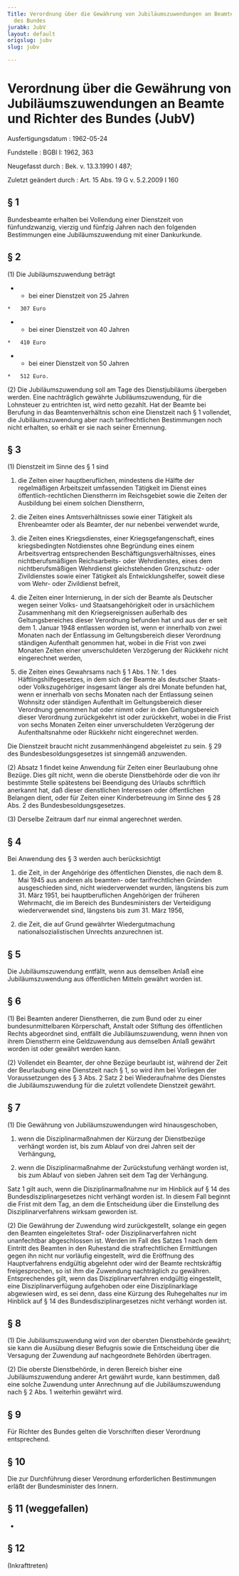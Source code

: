 ```yaml
---
Title: Verordnung über die Gewährung von Jubiläumszuwendungen an Beamte und Richter
  des Bundes
jurabk: JubV
layout: default
origslug: jubv
slug: jubv

---
```


# Verordnung über die Gewährung von Jubiläumszuwendungen an Beamte und Richter des Bundes (JubV)

Ausfertigungsdatum
:   1962-05-24

Fundstelle
:   BGBl I: 1962, 363

Neugefasst durch
:   Bek. v. 13.3.1990 I 487;

Zuletzt geändert durch
:   Art. 15 Abs. 19 G v. 5.2.2009 I 160

## § 1

Bundesbeamte erhalten bei Vollendung einer Dienstzeit von
fünfundzwanzig, vierzig und fünfzig Jahren nach den folgenden
Bestimmungen eine Jubiläumszuwendung mit einer Dankurkunde.

## § 2

(1) Die Jubiläumszuwendung beträgt

*    *   bei einer Dienstzeit von 25 Jahren

    *   307 Euro


*    *   bei einer Dienstzeit von 40 Jahren

    *   410 Euro


*    *   bei einer Dienstzeit von 50 Jahren

    *   512 Euro.




(2) Die Jubiläumszuwendung soll am Tage des Dienstjubiläums übergeben
werden. Eine nachträglich gewährte Jubiläumszuwendung, für die
Lohnsteuer zu entrichten ist, wird netto gezahlt. Hat der Beamte bei
Berufung in das Beamtenverhältnis schon eine Dienstzeit nach § 1
vollendet, die Jubiläumszuwendung aber nach tarifrechtlichen
Bestimmungen noch nicht erhalten, so erhält er sie nach seiner
Ernennung.

## § 3

(1) Dienstzeit im Sinne des § 1 sind

1.  die Zeiten einer hauptberuflichen, mindestens die Hälfte der
    regelmäßigen Arbeitszeit umfassenden Tätigkeit im Dienst eines
    öffentlich-rechtlichen Dienstherrn im Reichsgebiet sowie die Zeiten
    der Ausbildung bei einem solchen Dienstherrn,


2.  die Zeiten eines Amtsverhältnisses sowie einer Tätigkeit als
    Ehrenbeamter oder als Beamter, der nur nebenbei verwendet wurde,


3.  die Zeiten eines Kriegsdienstes, einer Kriegsgefangenschaft, eines
    kriegsbedingten Notdienstes ohne Begründung eines einem Arbeitsvertrag
    entsprechenden Beschäftigungsverhältnisses, eines nichtberufsmäßigen
    Reichsarbeits- oder Wehrdienstes, eines dem nichtberufsmäßigen
    Wehrdienst gleichstehenden Grenzschutz- oder Zivildienstes sowie einer
    Tätigkeit als Entwicklungshelfer, soweit diese vom Wehr- oder
    Zivildienst befreit,


4.  die Zeiten einer Internierung, in der sich der Beamte als Deutscher
    wegen seiner Volks- und Staatsangehörigkeit oder in ursächlichem
    Zusammenhang mit den Kriegsereignissen außerhalb des Geltungsbereiches
    dieser Verordnung befunden hat und aus der er seit dem 1. Januar 1948
    entlassen worden ist, wenn er innerhalb von zwei Monaten nach der
    Entlassung im Geltungsbereich dieser Verordnung ständigen Aufenthalt
    genommen hat, wobei in die Frist von zwei Monaten Zeiten einer
    unverschuldeten Verzögerung der Rückkehr nicht eingerechnet werden,


5.  die Zeiten eines Gewahrsams nach § 1 Abs. 1 Nr. 1 des
    Häftlingshilfegesetzes, in dem sich der Beamte als deutscher Staats-
    oder Volkszugehöriger insgesamt länger als drei Monate befunden hat,
    wenn er innerhalb von sechs Monaten nach der Entlassung seinen
    Wohnsitz oder ständigen Aufenthalt im Geltungsbereich dieser
    Verordnung genommen hat oder nimmt oder in den Geltungsbereich dieser
    Verordnung zurückgekehrt ist oder zurückkehrt, wobei in die Frist von
    sechs Monaten Zeiten einer unverschuldeten Verzögerung der
    Aufenthaltsnahme oder Rückkehr nicht eingerechnet werden.



Die Dienstzeit braucht nicht zusammenhängend abgeleistet zu sein. § 29
des Bundesbesoldungsgesetzes ist sinngemäß anzuwenden.

(2) Absatz 1 findet keine Anwendung für Zeiten einer Beurlaubung ohne
Bezüge. Dies gilt nicht, wenn die oberste Dienstbehörde oder die von
ihr bestimmte Stelle spätestens bei Beendigung des Urlaubs schriftlich
anerkannt hat, daß dieser dienstlichen Interessen oder öffentlichen
Belangen dient, oder für Zeiten einer Kinderbetreuung im Sinne des §
28 Abs. 2 des Bundesbesoldungsgesetzes.

(3) Derselbe Zeitraum darf nur einmal angerechnet werden.

## § 4

Bei Anwendung des § 3 werden auch berücksichtigt

1.  die Zeit, in der Angehörige des öffentlichen Dienstes, die nach dem 8.
    Mai 1945 aus anderen als beamten- oder tarifrechtlichen Gründen
    ausgeschieden sind, nicht wiederverwendet wurden, längstens bis zum
    31\. März 1951, bei hauptberuflichen Angehörigen der früheren
    Wehrmacht, die im Bereich des Bundesministers der Verteidigung
    wiederverwendet sind, längstens bis zum 31. März 1956,


2.  die Zeit, die auf Grund gewährter Wiedergutmachung
    nationalsozialistischen Unrechts anzurechnen ist.

## § 5

Die Jubiläumszuwendung entfällt, wenn aus demselben Anlaß eine
Jubiläumszuwendung aus öffentlichen Mitteln gewährt worden ist.

## § 6

(1) Bei Beamten anderer Dienstherren, die zum Bund oder zu einer
bundesunmittelbaren Körperschaft, Anstalt oder Stiftung des
öffentlichen Rechts abgeordnet sind, entfällt die Jubiläumszuwendung,
wenn ihnen von ihrem Dienstherrn eine Geldzuwendung aus demselben
Anlaß gewährt worden ist oder gewährt werden kann.

(2) Vollendet ein Beamter, der ohne Bezüge beurlaubt ist, während der
Zeit der Beurlaubung eine Dienstzeit nach § 1, so wird ihm bei
Vorliegen der Voraussetzungen des § 3 Abs. 2 Satz 2 bei Wiederaufnahme
des Dienstes die Jubiläumszuwendung für die zuletzt vollendete
Dienstzeit gewährt.

## § 7

(1) Die Gewährung von Jubiläumszuwendungen wird hinausgeschoben,

1.  wenn die Disziplinarmaßnahmen der Kürzung der Dienstbezüge verhängt
    worden ist, bis zum Ablauf von drei Jahren seit der Verhängung,


2.  wenn die Disziplinarmaßnahme der Zurückstufung verhängt worden ist,
    bis zum Ablauf von sieben Jahren seit dem Tag der Verhängung.



Satz 1 gilt auch, wenn die Disziplinarmaßnahme nur im Hinblick auf §
14 des Bundesdisziplinargesetzes nicht verhängt worden ist. In diesem
Fall beginnt die Frist mit dem Tag, an dem die Entscheidung über die
Einstellung des Disziplinarverfahrens wirksam geworden ist.

(2) Die Gewährung der Zuwendung wird zurückgestellt, solange ein gegen
den Beamten eingeleitetes Straf- oder Disziplinarverfahren nicht
unanfechtbar abgeschlossen ist. Werden im Fall des Satzes 1 nach dem
Eintritt des Beamten in den Ruhestand die strafrechtlichen
Ermittlungen gegen ihn nicht nur vorläufig eingestellt, wird die
Eröffnung des Hauptverfahrens endgültig abgelehnt oder wird der Beamte
rechtskräftig freigesprochen, so ist ihm die Zuwendung nachträglich zu
gewähren. Entsprechendes gilt, wenn das Disziplinarverfahren endgültig
eingestellt, eine Disziplinarverfügung aufgehoben oder eine
Disziplinarklage abgewiesen wird, es sei denn, dass eine Kürzung des
Ruhegehaltes nur im Hinblick auf § 14 des Bundesdisziplinargesetzes
nicht verhängt worden ist.

## § 8

(1) Die Jubiläumszuwendung wird von der obersten Dienstbehörde
gewährt; sie kann die Ausübung dieser Befugnis sowie die Entscheidung
über die Versagung der Zuwendung auf nachgeordnete Behörden
übertragen.

(2) Die oberste Dienstbehörde, in deren Bereich bisher eine
Jubiläumszuwendung anderer Art gewährt wurde, kann bestimmen, daß eine
solche Zuwendung unter Anrechnung auf die Jubiläumszuwendung nach § 2
Abs. 1 weiterhin gewährt wird.

## § 9

Für Richter des Bundes gelten die Vorschriften dieser Verordnung
entsprechend.

## § 10

Die zur Durchführung dieser Verordnung erforderlichen Bestimmungen
erläßt der Bundesminister des Innern.

## § 11 (weggefallen)

-

## § 12

(Inkrafttreten)

